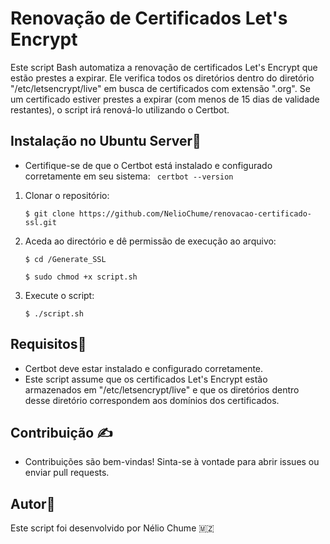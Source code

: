 #  Renovação de Certificados Let's Encrypt

Este script Bash automatiza a renovação de certificados Let's Encrypt que estão prestes a expirar. Ele verifica todos os diretórios dentro do diretório "/etc/letsencrypt/live" em busca de certificados com extensão ".org". Se um certificado estiver prestes a expirar (com menos de 15 dias de validade restantes), o script irá renová-lo utilizando o Certbot.

## Instalação no Ubuntu Server:penguin:

- Certifique-se de que o Certbot está instalado e configurado corretamente em seu sistema:
  `` certbot --version``
1. Clonar o repositório:
   
   ```
   $ git clone https://github.com/NelioChume/renovacao-certificado-ssl.git
   ```

2. Aceda ao directório e dê permissão de execução ao arquivo:
   
   ```
   $ cd /Generate_SSL
   ```
   
   ```
   $ sudo chmod +x script.sh
   ```

3. Execute o script:
   
   ```
   $ ./script.sh
   ```
   
   

## Requisitos:dart:

- Certbot deve estar instalado e configurado corretamente.
- Este script assume que os certificados Let's Encrypt estão armazenados em "/etc/letsencrypt/live" e que os diretórios dentro desse diretório correspondem aos domínios dos certificados.

## Contribuição :writing_hand:

- Contribuições são bem-vindas! Sinta-se à vontade para abrir issues ou enviar pull requests.

## Autor:massage:

Este script foi desenvolvido por Nélio Chume :mozambique:








